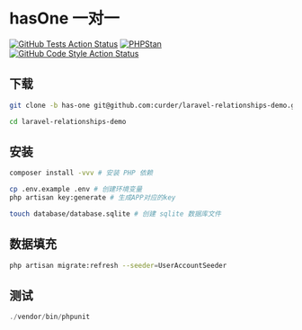 # hasOne 一对一

[![GitHub Tests Action Status](https://github.com/curder/laravel-relationships-demo/actions/workflows/run-test.yml/badge.svg?branch=has-one)](https://github.com/curder/laravel-relationships-demo/actions/workflows/run-test.yml?query=branch%3Ahas-one+)
[![PHPStan](https://github.com/curder/laravel-relationships-demo/actions/workflows/phpstan.yml/badge.svg?branch=has-one)](https://github.com/curder/laravel-relationships-demo/actions/workflows/phpstan.yml?query=branch%3Ahas-one+)
[![GitHub Code Style Action Status](https://github.com/curder/laravel-relationships-demo/actions/workflows/php-cs-fixer.yml/badge.svg?branch=has-one)](https://github.com/curder/laravel-relationships-demo/actions/workflows/php-cs-fixer.yml?query=branch%3Ahas-one+)

## 下载

```bash
git clone -b has-one git@github.com:curder/laravel-relationships-demo.git

cd laravel-relationships-demo
```


## 安装

```bash
composer install -vvv # 安装 PHP 依赖

cp .env.example .env # 创建环境变量
php artisan key:generate # 生成APP对应的key

touch database/database.sqlite # 创建 sqlite 数据库文件
```

## 数据填充

```bash
php artisan migrate:refresh --seeder=UserAccountSeeder
```

## 测试

```php
./vendor/bin/phpunit
```
